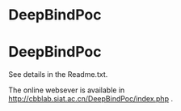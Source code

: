 # DeepBindPoc
# DeepBindPoc
See details in the Readme.txt.

The online websever is available in  http://cbblab.siat.ac.cn/DeepBindPoc/index.php .
